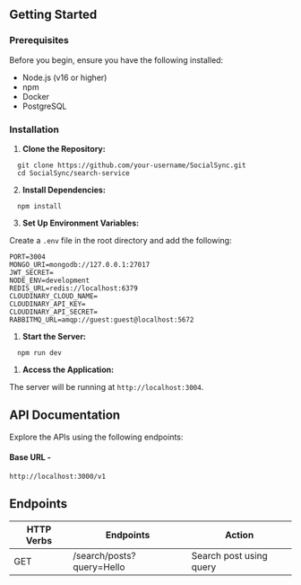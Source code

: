 ## Getting Started

### Prerequisites

Before you begin, ensure you have the following installed:

- Node.js (v16 or higher)
- npm
- Docker
- PostgreSQL

### Installation
1. **Clone the Repository:**
```
  git clone https://github.com/your-username/SocialSync.git
  cd SocialSync/search-service
```

2. **Install Dependencies:**
```
  npm install
```

3. **Set Up Environment Variables:**

Create a `.env` file in the root directory and add the following:
```
PORT=3004
MONGO_URI=mongodb://127.0.0.1:27017
JWT_SECRET=
NODE_ENV=development
REDIS_URL=redis://localhost:6379
CLOUDINARY_CLOUD_NAME=
CLOUDINARY_API_KEY=
CLOUDINARY_API_SECRET=
RABBITMQ_URL=amqp://guest:guest@localhost:5672

```

1. **Start the Server:**
```
  npm run dev
```

1. **Access the Application:**

The server will be running at `http://localhost:3004`.

## API Documentation

Explore the APIs using the following endpoints:

#### Base URL - 
  ```
  http://localhost:3000/v1
  ```


## Endpoints

| HTTP Verbs | Endpoints                 | Action                  |
| ---------- | ------------------------- | ----------------------- |
| GET        | /search/posts?query=Hello | Search post using query |

